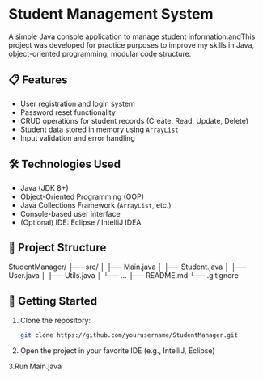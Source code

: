 # Student Management System

A simple Java console application to manage student information.andThis project was developed for practice purposes to improve my skills in Java, object-oriented programming, modular code structure.

## 📋 Features

- User registration and login system
- Password reset functionality
- CRUD operations for student records (Create, Read, Update, Delete)
- Student data stored in memory using `ArrayList`
- Input validation and error handling

## 🛠️ Technologies Used

- Java (JDK 8+)
- Object-Oriented Programming (OOP)
- Java Collections Framework (`ArrayList`, etc.)
- Console-based user interface
- (Optional) IDE: Eclipse / IntelliJ IDEA

## 📁 Project Structure
StudentManager/
├── src/
│   ├── Main.java
│   ├── Student.java
│   ├── User.java
│   ├── Utils.java
│   └── ...
├── README.md
└── .gitignore


## 🚀 Getting Started

1. Clone the repository:
   ```bash
   git clone https://github.com/yourusername/StudentManager.git
2. Open the project in your favorite IDE (e.g., IntelliJ, Eclipse)

3.Run Main.java
